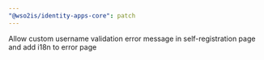 ```yaml
---
"@wso2is/identity-apps-core": patch
---
```


Allow custom username validation error message in self-registration page and add i18n to error page
